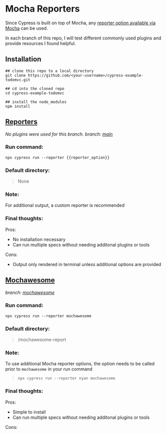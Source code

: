 # Mocha Reporters 

Since Cypress is built on top of Mocha, any [reporter option available via Mocha](https://mochajs.org/#reporters) can be used.

In each branch of this repo, I will test different commonly used plugins and provide resources I found helpful.

## Installation
```
## clone this repo to a local directory
git clone https://github.com/<your-username>/cypress-example-todomvc.git

## cd into the cloned repo
cd cypress-example-todomvc

## install the node_modules
npm install
```

## [Reporters](https://docs.cypress.io/guides/tooling/reporters) 
*No plugins were used for this branch.*
*branch: [main](https://github.com/conversaShawn/reporters/tree/mochawesome)*

### Run command:
`npx cypress run --reporter {{reporter_option}}`
### Default directory:
> None

### Note:
For additional output, a custom reporter is recommended

### Final thoughts:
Pros:
- No installation necessary
- Can run multiple specs without needing additonal plugins or tools 

Cons:
- Output only rendered in terminal unless additional options are provided

## [Mochawesome](https://github.com/adamgruber/mochawesome)
*branch: [mochawesome](https://github.com/conversaShawn/reporters/tree/mochawesome)*
### Run command:
`npx cypress run --reporter mochawesome`
### Default directory:
> /mochawesome-report

### Note:
To use additional Mocha reporter options, the option needs to be called prior to `mochawesome` in your run command
> `npx cypress run --reporter nyan mochawesome`

### Final thoughts:
Pros:
- Simple to install
- Can run multiple specs without needing additonal plugins or tools 

Cons:

